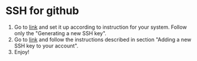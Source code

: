 # SSH for github

1. Go to [link](https://education.github.com/pack) and set it up according to instruction for your system. Follow only the "Generating a new SSH key".
2. Go to [link](https://docs.github.com/en/authentication/connecting-to-github-with-ssh/adding-a-new-ssh-key-to-your-github-account) and follow the instructions described in section "Adding a new SSH key to your account".
3. Enjoy!